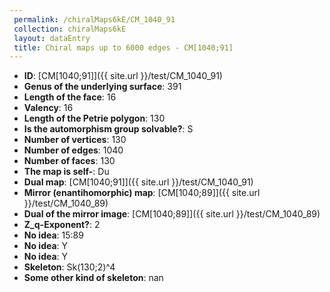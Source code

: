 ```yaml
--- 
 permalink: /chiralMaps6kE/CM_1040_91 
 collection: chiralMaps6kE
 layout: dataEntry
 title: Chiral maps up to 6000 edges - CM[1040;91]
---
```


- **ID**: [CM[1040;91]]({{ site.url }}/test/CM_1040_91)
- **Genus of the underlying surface**: 391
- **Length of the face**: 16
- **Valency**: 16
- **Length of the Petrie polygon**: 130
- **Is the automorphism group solvable?**: S
- **Number of vertices**: 130
- **Number of edges**: 1040
- **Number of faces**: 130
- **The map is self-**: Du
- **Dual map**: [CM[1040;91]]({{ site.url }}/test/CM_1040_91)
- **Mirror (enantihomorphic) map**: [CM[1040;89]]({{ site.url }}/test/CM_1040_89)
- **Dual of the mirror image**: [CM[1040;89]]({{ site.url }}/test/CM_1040_89)
- **Z_q-Exponent?**: 2
- **No idea**:  15:89
- **No idea**: Y
- **No idea**: Y
- **Skeleton**: Sk(130;2)^4
- **Some other kind of skeleton**: nan
